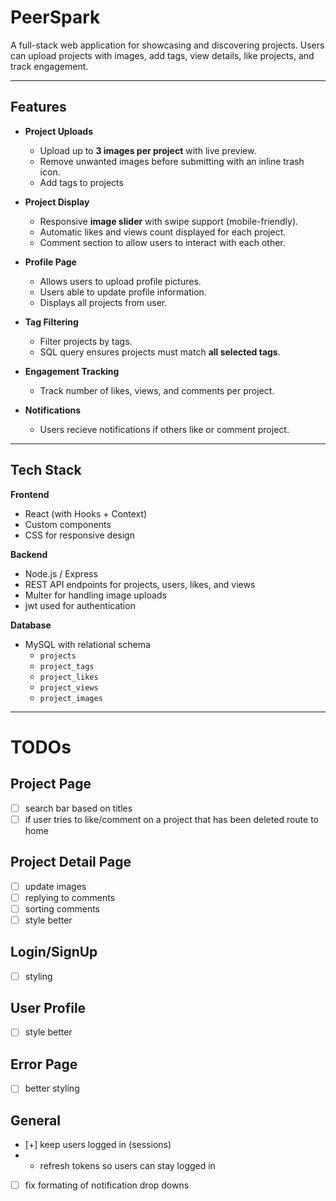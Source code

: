 # PeerSpark  

A full-stack web application for showcasing and discovering projects. Users can upload projects with images, add tags, view details, like projects, and track engagement.  

---

## Features  

- **Project Uploads**  
  - Upload up to **3 images per project** with live preview.  
  - Remove unwanted images before submitting with an inline trash icon.  
  - Add tags to projects

- **Project Display**  
  - Responsive **image slider** with swipe support (mobile-friendly).  
  - Automatic likes and views count displayed for each project.  
  - Comment section to allow users to interact with each other.

- **Profile Page**  
  - Allows users to upload profile pictures.
  - Users able to update profile information.
  - Displays all projects from user. 

- **Tag Filtering**  
  - Filter projects by tags.  
  - SQL query ensures projects must match **all selected tags**.  

- **Engagement Tracking**  
  - Track number of likes, views, and comments per project.  

- **Notifications**  
  - Users recieve notifications if others like or comment project.  

---

## Tech Stack  

**Frontend**  
- React (with Hooks + Context)  
- Custom components
- CSS for responsive design  

**Backend**  
- Node.js / Express  
- REST API endpoints for projects, users, likes, and views  
- Multer for handling image uploads  
- jwt used for authentication

**Database**  
- MySQL with relational schema  
  - `projects`  
  - `project_tags`  
  - `project_likes`  
  - `project_views`  
  - `project_images`  

---

# TODOs
## Project Page
- [ ] search bar based on titles
- [ ] if user tries to like/comment on a project that has been deleted route to home

## Project Detail Page
- [ ] update images
- [ ] replying to comments
- [ ] sorting comments
- [ ] style better
 
## Login/SignUp
- [ ] styling

## User Profile
- [ ] style better

## Error Page
- [ ] better styling

## General
- [+] keep users logged in (sessions)
- - refresh tokens so users can stay logged in 
- [ ] fix formating of notification drop downs